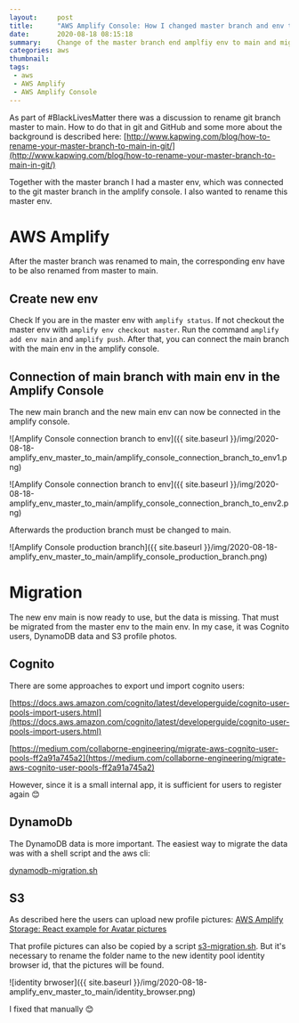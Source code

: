 ```yaml
---
layout:     post
title:      "AWS Amplify Console: How I changed master branch and env to main"
date:       2020-08-18 08:15:18
summary:    Change of the master branch end amplfiy env to main and migration of the env data
categories: aws
thumbnail: 
tags:
 - aws
 - AWS Amplify
 - AWS Amplify Console
---
```


As part of #BlackLivesMatter there was a discussion to rename git branch master to main. How to do that in git and GitHub and some more about the background is described here:
[http://www.kapwing.com/blog/how-to-rename-your-master-branch-to-main-in-git/](http://www.kapwing.com/blog/how-to-rename-your-master-branch-to-main-in-git/)

Together with the master branch I had a master env, which was connected to the git master branch in the amplify console. I also wanted to rename this master env.

# AWS Amplify 

After the master branch was renamed to main, the corresponding env have to be also renamed from master to main.

## Create new env

Check If you are in the master env with `amplify status`. If not checkout the master env with `amplify env checkout master`.
Run the command `amplify add env main` and `amplify push`. After that, you can connect the main branch with the main env in the amplify console.

## Connection of main branch with main env in the Amplify Console

The new main branch and the new main env can now be connected in the amplify console.

![Amplify Console connection branch to env]({{ site.baseurl }}/img/2020-08-18-amplify_env_master_to_main/amplify_console_connection_branch_to_env1.png)

![Amplify Console connection branch to env]({{ site.baseurl }}/img/2020-08-18-amplify_env_master_to_main/amplify_console_connection_branch_to_env2.png)

Afterwards the production branch must be changed to main.

![Amplify Console production branch]({{ site.baseurl }}/img/2020-08-18-amplify_env_master_to_main/amplify_console_production_branch.png)

# Migration

The new env main is now ready to use, but the data is missing. That must be migrated from the master env to the main env. In my case, it was Cognito users, DynamoDB data and S3 profile photos.

## Cognito

There are some approaches to export und import cognito users:

[https://docs.aws.amazon.com/cognito/latest/developerguide/cognito-user-pools-import-users.html](https://docs.aws.amazon.com/cognito/latest/developerguide/cognito-user-pools-import-users.html)

[https://medium.com/collaborne-engineering/migrate-aws-cognito-user-pools-ff2a91a745a2](https://medium.com/collaborne-engineering/migrate-aws-cognito-user-pools-ff2a91a745a2)

However, since it is a small internal app, it is sufficient for users to register again 😊


## DynamoDb

The DynamoDB data is more important. The easiest way to migrate the data was with a shell script and the aws cli: 

[dynamodb-migration.sh](https://github.com/JohannesKonings/fff-badminton/blob/main/AmplifyEnvMigration/dynamodb-migration.sh)

## S3

As described here the users can upload new profile pictures:
[AWS Amplify Storage: React example for Avatar pictures](https://dev.to/johanneskonings/aws-amplify-storage-react-example-for-avatar-pictures-273o)

That profile pictures can also be copied by a script [s3-migration.sh](https://github.com/JohannesKonings/fff-badminton/blob/main/AmplifyEnvMigration/s3-migration.sh). But it's necessary to rename the folder name to the new identity pool identity browser id, that the pictures will be found.

![identity brwoser]({{ site.baseurl }}/img/2020-08-18-amplify_env_master_to_main/identity_browser.png)

I fixed that manually 😊






